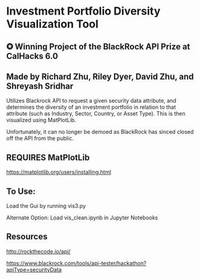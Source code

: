 # Investment Portfolio Diversity Visualization Tool
## ✪ Winning Project of the BlackRock API Prize at CalHacks 6.0
## Made by Richard Zhu, Riley Dyer, David Zhu, and Shreyash Sridhar

Utilizes Blackrock API to request a given security data attribute, and determines the diversity of an investment portfolio in relation to that attribute (such as Industry, Sector, Country, or Asset Type). This is then visualized using MatPlotLib.

Unfortunately, it can no longer be demoed as BlackRock has sinced closed off the API from the public. 

## REQUIRES MatPlotLib
https://matplotlib.org/users/installing.html

## To Use:
Load the Gui by running vis3.py

Alternate Option: Load vis_clean.ipynb in Jupyter Notebooks

## Resources
http://rockthecode.io/api/

https://www.blackrock.com/tools/api-tester/hackathon?apiType=securityData
